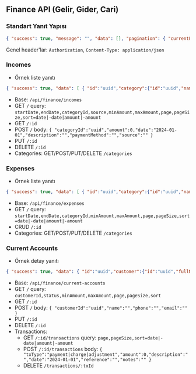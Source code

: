 ## Finance API (Gelir, Gider, Cari)
### Standart Yanıt Yapısı
```json
{ "success": true, "message": "", "data": [], "pagination": { "currentPage":1, "totalPages":1, "totalItems":1, "itemsPerPage":20 }, "timestamp": "2024-01-01T10:00:00Z" }
```

Genel header'lar: `Authorization`, `Content-Type: application/json`

### Incomes
- Örnek liste yanıtı
```json
{ "success": true, "data": [ { "id":"uuid","category":{"id":"uuid","name":"Komisyon","color":"#22c55e"},"amount":0,"date":"2024-01-01","description":"","paymentMethod":"","source":"Satış" } ], "pagination": {"currentPage":1,"totalPages":1,"totalItems":1,"itemsPerPage":20} }
```
- Base: `/api/finance/incomes`
- GET `/` query: `startDate,endDate,categoryId,source,minAmount,maxAmount,page,pageSize,sort=date|-date|amount|-amount`
- GET `/:id`
- POST `/` body: `{ "categoryId":"uuid","amount":0,"date":"2024-01-01","description":"","paymentMethod":"","source":"" }`
- PUT `/:id`
- DELETE `/:id`
- Categories: GET/POST/PUT/DELETE `/categories`

### Expenses
- Örnek liste yanıtı
```json
{ "success": true, "data": [ { "id":"uuid","category":{"id":"uuid","name":"Pazarlama","budget":1000,"color":"#ef4444"},"amount":0,"date":"2024-01-01","description":"","paymentMethod":"","type":"" } ], "pagination": {"currentPage":1,"totalPages":1,"totalItems":1,"itemsPerPage":20} }
```
- Base: `/api/finance/expenses`
- GET `/` query: `startDate,endDate,categoryId,minAmount,maxAmount,page,pageSize,sort=date|-date|amount|-amount`
- CRUD `/:id`
- Categories: GET/POST/PUT/DELETE `/categories`

### Current Accounts
- Örnek detay yanıtı
```json
{ "success": true, "data": { "id":"uuid","customer":{"id":"uuid","fullName":""},"name":"","phone":"","email":"","balance":0,"status":"active","transactions":[{"id":"uuid","txType":"payment","amount":0,"date":"2024-01-01","description":""}],"createdAt":"2024-01-01T09:00:00Z","updatedAt":"2024-01-01T09:00:00Z" } }
```
- Base: `/api/finance/current-accounts`
- GET `/` query: `customerId,status,minAmount,maxAmount,page,pageSize,sort`
- GET `/:id`
- POST `/` body: `{ "customerId":"uuid","name":"","phone":"","email":"" }`
- PUT `/:id`
- DELETE `/:id`
- Transactions:
  - GET `/:id/transactions` query: `page,pageSize,sort=date|-date|amount|-amount`
  - POST `/:id/transactions` body: `{ "txType":"payment|charge|adjustment","amount":0,"description":"","date":"2024-01-01","reference":"","notes":"" }`
  - DELETE `/transactions/:txId`

